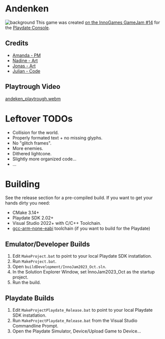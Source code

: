 # Andenken
![background](https://github.com/julhe/InnoJam2023_Oct/assets/18037091/d2087338-230e-4b61-ab63-c6a73bb86cf3)
This game was created [on the InnoGames GameJam #14](https://www.igjam.eu/jams/igjam-14/949/ ) for the [Playdate Console](https://play.date/). 
## Credits
* [Amanda - PM](https://www.igjam.eu/users/Marching_Duck/)
* [Nadine - Art](https://www.igjam.eu/users/Trickster/)
* [Jonas - Art](https://www.igjam.eu/users/Anderlicht/)
* [Julian - Code](https://www.igjam.eu/users/schneckers/) 
## Playtrough Video
[andeken_playtrough.webm](https://github.com/julhe/InnoJam2023_Oct/assets/18037091/337fc2ea-7bea-46cc-9306-b9323b0e4ae5)

# Leftover TODOs
* Collision for the world.
* Properly formated text + no missing glyphs.
* No "glitch frames".
* More enemies.
* Dithered lightcone.
* Slightly more organized code...
* ...
# Building
See the release section for a pre-compiled build. If you want to get your hands dirty you need:
* CMake 3.14+
* Playdate SDK 2.02+
* Visual Studio 2022+ with C/C++ Toolchain.
* [gcc-arm-none-eabi](https://developer.arm.com/downloads/-/gnu-rm) toolchain (if you want to build for the Playdate)
## Emulator/Developer Builds
1. Edit ``MakeProject.bat`` to point to your local Playdate SDK instatlation.
2. Run ``MakeProject.bat``.
3. Open ``buildDevelopment/InnoJam2023_Oct.sln``.
4. In the Solution Explorer Window, set InnoJam2023_Oct as the startup project.
5. Run the build. 
## Playdate Builds
1. Edit ``MakeProjectPlaydate_Release.bat`` to point to your local Playdate SDK instatlation.
2. Run ``MakeProjectPlaydate_Release.bat`` from the Visual Studio Commandline Prompt.
3. Open the Playdate Simulator, Device/Upload Game to Device...

